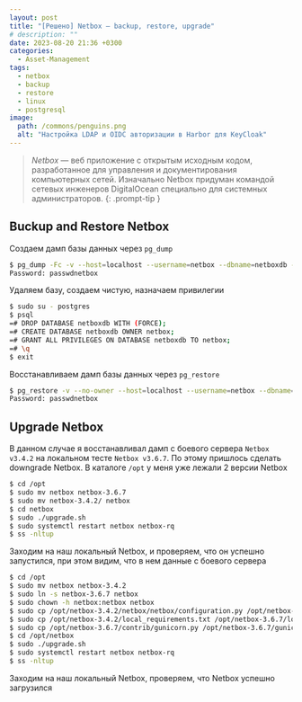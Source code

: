 ```yaml
---
layout: post
title: "[Решено] Netbox – backup, restore, upgrade"
# description: ""
date: 2023-08-20 21:36 +0300
categories:
  - Asset-Management
tags:
  - netbox
  - backup
  - restore
  - linux
  - postgresql
image:
  path: /commons/penguins.png
  alt: "Настройка LDAP и OIDC авторизации в Harbor для KeyCloak"
---
```


> *Netbox* — веб приложение с открытым исходным кодом, разработанное для управления и документирования компьютерных сетей. Изначально Netbox придуман командой сетевых инженеров DigitalOcean специально для системных администраторов.
{: .prompt-tip }

## Buckup and Restore Netbox

Создаем дамп базы данных через `pg_dump`
```sh
$ pg_dump -Fc -v --host=localhost --username=netbox --dbname=netboxdb -f netboxdb.dump
Password: passwdnetbox
```

Удаляем базу, создаем чистую, назначаем привилегии
```sh
$ sudo su - postgres
$ psql
=# DROP DATABASE netboxdb WITH (FORCE);
=# CREATE DATABASE netboxdb OWNER netbox;
=# GRANT ALL PRIVILEGES ON DATABASE netboxdb TO netbox;
=# \q
$ exit
```

Восстанавливаем дамп базы данных через `pg_restore`
```sh
$ pg_restore -v --no-owner --host=localhost --username=netbox --dbname=netboxdb netboxdb.dump
Password: passwdnetbox
```

## Upgrade Netbox

В данном случае я восстанавливал дамп с боевого сервера `Netbox v3.4.2` на локальном тесте `Netbox v3.6.7`. По этому пришлось сделать downgrade Netbox. В каталоге `/opt` у меня уже лежали 2 версии Netbox
```sh
$ cd /opt
$ sudo mv netbox netbox-3.6.7
$ sudo mv netbox-3.4.2/ netbox
$ cd netbox
$ sudo ./upgrade.sh
$ sudo systemctl restart netbox netbox-rq
$ ss -nltup
```

Заходим на наш локальный Netbox, и проверяем, что он успешно запустился, при этом видим, что в нем данные с боевого сервера
```sh
$ cd /opt
$ sudo mv netbox netbox-3.4.2
$ sudo ln -s netbox-3.6.7 netbox
$ sudo chown -h netbox:netbox netbox
$ sudo cp /opt/netbox-3.4.2/netbox/netbox/configuration.py /opt/netbox-3.6.7/netbox/netbox/
$ sudo cp /opt/netbox-3.4.2/local_requirements.txt /opt/netbox-3.6.7/local_requirements.txt
$ sudo cp /opt/netbox-3.6.7/contrib/gunicorn.py /opt/netbox-3.6.7/gunicorn.py
$ cd /opt/netbox
$ sudo ./upgrade.sh
$ sudo systemctl restart netbox netbox-rq
$ ss -nltup
```

Заходим на наш локальный Netbox, проверяем, что Netbox успешно загрузился
